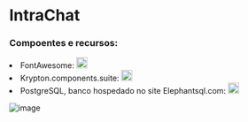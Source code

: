 # IntraChat

<h3>Compoentes e recursos: </h3>
 <li>FontAwesome: <a href =https://fontawesome.com"> <img width="20" src="https://cdn.icon-icons.com/icons2/196/PNG/128/brush-pencil_23730.png"></a> </li>
 <li>Krypton.components.suite: <a href ="https://www.nuget.org/packages/Krypton.Components.Suite/4.5.9/"> <img width="20" src="https://api.nuget.org/v3-flatcontainer/krypton.components.suite/4.5.9/icon"></a></li>
 <li>PostgreSQL, banco hospedado no site Elephantsql.com: <a href = "https://www.elephantsql.com"><img width="20" src="https://api.elephantsql.com/img/service-logo.png"></a></li>

![image](https://github.com/FP-Tainan/IntraChat/assets/147334601/56f41476-5ad8-4eac-9cbb-bd75cc59578c)
